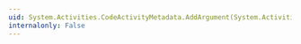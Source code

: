 ```yaml
---
uid: System.Activities.CodeActivityMetadata.AddArgument(System.Activities.RuntimeArgument)
internalonly: False
---
```

